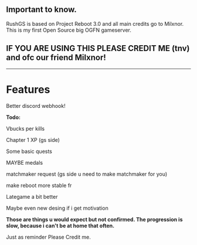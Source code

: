 ## Important to know.

RushGS is based on Project Reboot 3.0 and all main credits go to Milxnor. This is my first Open Source big OGFN gameserver.

## IF YOU ARE USING THIS PLEASE CREDIT ME (tnv) and ofc our friend Milxnor!
---------------------------------------------------------------------------------------------------------------------------------

# Features

Better discord webhook!



**Todo:**

Vbucks per kills

Chapter 1 XP (gs side)

Some basic quests

MAYBE medals

matchmaker request (gs side u need to make matchmaker for you)

make reboot more stable fr

Lategame a bit better

Maybe even new desing if i get motivation


**Those are things u would expect but not confirmed. The progression is slow, because i can't be at home that often.**

Just as reminder Please Credit me.